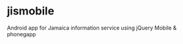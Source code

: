 jismobile
=========

Android app for Jamaica information service using jQuery Mobile &amp; phonegapp 
